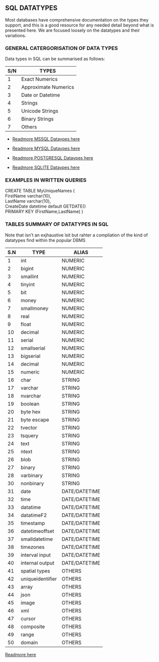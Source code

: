 ## SQL DATATYPES
Most databases have comprehensive documentation on the types they support, and this is a good resource for any needed detail beyond 
what is presented here. We are focused loosely on the datatypes and their variations.


### GENERAL CATERGORISATION OF DATA TYPES
Data types in SQL can be summarised as follows:

|S/N|TYPES|
|----|----|
|1|Exact Numerics|
|2|Approximate Numerics|
|3|Date or Datetime|
|4|Strings |
|5|Unicode Strings|
|6|Binary Strings|
|7|Others|

- [Readmore MSSQL Dataypes here](https://learn.microsoft.com/en-us/sql/t-sql/data-types/data-types-transact-sql?view=sql-server-ver16)

- [Readmore MYSQL Dataypes here](https://dev.mysql.com/doc/refman/8.0/en/data-types.html)

- [Readmore POSTGRESQL Dataypes here](https://www.postgresql.org/docs/current/datatype.html)

- [Readmore SQLITE Dataypes here](https://www.sqlite.org/datatype3.html)


### EXAMPLES IN WRITTEN QUERIES

CREATE TABLE MyUniqueNames (     
                FirstName varchar(10),     
                LastName varchar(10),     
                CreateDate datetime default GETDATE()     
                PRIMARY KEY (FirstName,LastName) 
            )


### TABLES SUMMARY OF DATATYPES IN SQL
Note that isn't an exjhaustive lsit but rahter a compliation of the kind of datatypes find within the popular DBMS

|S.N|TYPE   |ALIAS  |
|---|---    |----   |
|1|int|NUMERIC|
|2|bigint|NUMERIC|
|3|smallint|NUMERIC|
|4|tinyint|NUMERIC|
|5|bit|NUMERIC|
|6|money|NUMERIC|
|7|smallmoney|NUMERIC|
|8|real|NUMERIC|
|9|float|NUMERIC|
|10|decimal|NUMERIC|
|11|serial|NUMERIC|
|12|smallserial|NUMERIC|
|13|bigserial|NUMERIC|
|14|decimal|NUMERIC|
|15|numeric|NUMERIC|
|16|char|STRING|
|17|varchar|STRING|
|18|nvarchar|STRING|
|19|boolean|STRING|
|20|byte hex|STRING|
|21|byte escape|STRING|
|22|tvector|STRING|
|23|tsquery|STRING|
|24|text|STRING|
|25|ntext|STRING|
|26|blob|STRING|
|27|binary|STRING|
|28|varbinary|STRING|
|30|nonbinary|STRING|
|31|date|DATE/DATETIME|
|32|time|DATE/DATETIME|
|33|datatime|DATE/DATETIME|
|34|datatimeF2|DATE/DATETIME|
|35|timestamp|DATE/DATETIME|
|36|datetimeoffset|DATE/DATETIME|
|37|smalldatetime|DATE/DATETIME|
|38|timezones|DATE/DATETIME|
|39|interval input|DATE/DATETIME|
|40|internal output|DATE/DATETIME|
|41|spatial types|OTHERS|
|42|uniqueidentifier|OTHERS|
|43|array|OTHERS|
|44|json|OTHERS|
|45|image|OTHERS|
|46|xml|OTHERS|
|47|cursor|OTHERS|
|48|composite|OTHERS|
|49|range|OTHERS|
|50|domain|OTHERS|


[Readmore here]()